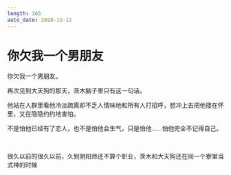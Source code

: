 ```yaml
---
length: 165
auto_date: 2020-12-12
---
```


# 你欠我一个男朋友

你欠我一个男朋友。

再次见到大天狗的那天，茨木脑子里只有这一句话。

他站在人群里看他冷淡疏离却不乏人情味地和所有人打招呼，想冲上去把他搂在怀里，又在隐隐约约地害怕。

不是怕他已经有了恋人，也不是怕他会生气，只是怕他……怕他完全不记得自己。

<br>

很久以前的很久以前，久到阴阳师还不算个职业，茨木和大天狗还在同一个寮里当式神的时候

